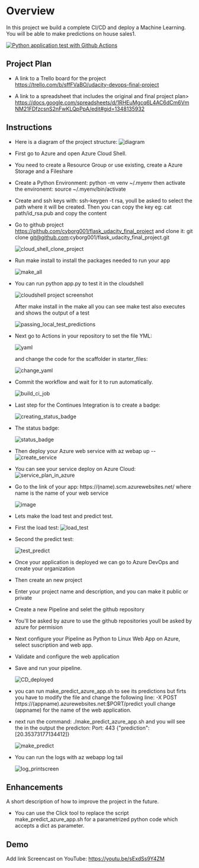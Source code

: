 # Overview

In this project we build a complete CI/CD and deploy a Machine Learning.
You will be able to make predictions on house sales1.

[![Python application test with Github Actions](https://github.com/cyborg001/flask_udacity_final_project/actions/workflows/python-app.yml/badge.svg)](https://github.com/cyborg001/flask_udacity_final_project/actions/workflows/python-app.yml)



## Project Plan

* A link to a Trello board for the project
https://trello.com/b/sffFVaBO/udacity-devops-final-project

* A link to a spreadsheet that includes the original and final project plan>
https://docs.google.com/spreadsheets/d/1RHEuMgcq6L4AC6dCm6VmNM21FDfzcsnS2nFwKLQpPpA/edit#gid=1348135932

## Instructions
- Here is a diagram of the project structure:
  ![diagram](https://user-images.githubusercontent.com/27867802/183272195-70493040-71d4-439d-977a-6c122aebfeae.png)
- First go to Azure and open Azure Cloud Shell.
- You need to create a Resource Group or use existing, create a Azure Storage and a Fileshare
- Create a Python Environment: python -m venv ~/.myenv then activate the environemt:
  source ~/.myenv/bin/activate
- Create and ssh keys with: ssh-keygen -t rsa, youll be asked to select the path where it will be created.
  Then you can copy the key eg: cat path/id_rsa.pub and copy the content
- Go to github project https://github.com/cyborg001/flask_udacity_final_project and clone it:
  git clone git@github.com:cyborg001/flask_udacity_final_project.git
  
  ![cloud_shell_clone_project](https://user-images.githubusercontent.com/27867802/184059501-2e9ca30c-01c3-49a7-8a0c-ddad0896b8ea.png)

- Run make install to install the packages needed to run your app

  ![make_all](https://user-images.githubusercontent.com/27867802/184061502-332fbaec-aba3-4f84-aaa0-b669d692fe7e.png)
  
- You can run python app.py to test it in the cloudshell

  ![cloudshell project screenshot](https://user-images.githubusercontent.com/27867802/183272044-7c055d0e-1412-4a99-8ddb-bf1916fcc220.png)
  
  After make install in the make all you can see make test also executes and shows the output of a test
  
  ![passing_local_test_predictions](https://user-images.githubusercontent.com/27867802/184061824-86dcb3f8-29e3-4da7-9b1c-bc9b5ba4d886.png)
  
- Next go to Actions in your repository to set the file YML:
  
    ![yaml](https://user-images.githubusercontent.com/27867802/184064825-ff85c2ef-df12-4725-aae2-b21e9b6c366b.png)
    
    and change the code for the scaffolder in starter_files:
    
    ![change_yaml](https://user-images.githubusercontent.com/27867802/184064912-84c9d14a-2836-486e-95f7-63570a6bf7f7.png)
    
- Commit the workflow and wait for it to run automatically.
    
    ![build_ci_job](https://user-images.githubusercontent.com/27867802/184066093-581439b4-4921-4d1c-8284-7a9675b20dad.png)
    
- Last step for the Continues Integration is to create a badge:
    
    ![creating_status_badge](https://user-images.githubusercontent.com/27867802/184066412-4becf439-05df-4c5c-b265-c44088ffaa59.png)
    
- The status badge:
  
    ![status_badge](https://user-images.githubusercontent.com/27867802/184066471-e126348e-559c-4558-a792-89e2cb655654.png)


- Then deploy your Azure web service with az webap up --<name>
  ![create_service](https://user-images.githubusercontent.com/27867802/184275247-a87736da-6e0b-4048-b558-7adb4b8455c9.png)
  
- You can see your service deploy on Azure Cloud:
  ![service_plan_in_azure](https://user-images.githubusercontent.com/27867802/184275942-90bf4fb6-fea1-4d26-bacb-58451da334d5.png)


- Go to the link of your app: https://(name).scm.azurewebsites.net/ where name is the name of your web service

  ![image](https://user-images.githubusercontent.com/27867802/184286431-13478e54-83c3-4423-a41a-5d89a59a3114.png)

- Lets make the load test and predict test.
 - First the load test:
  ![load_test](https://user-images.githubusercontent.com/27867802/184286552-3879792f-dc14-44b0-aa7b-06708e25bc44.png)
 - Second the predict test:
  
   ![test_predict](https://user-images.githubusercontent.com/27867802/184287955-89aa89fb-41db-4eaa-b050-062ac0bfbe8b.png)


- Once your application is deployed we can go to Azure DevOps and create your organization
- Then create an new project
- Enter your project name and description, and you can make it public or private
- Create a new Pipeline and selet the github repository
- You'll be asked by azure to use the github repositories youll be asked by azure for permision
- Next configure your Pipeline as Python to Linux Web App on Azure, select suscription and web app.

- Validate and configure the web application
- Save and run your pipeline.
  
  ![CD_deployed](https://user-images.githubusercontent.com/27867802/184294437-cc86c723-cdec-461b-8b6a-d9d3e229bcc0.png)

- you can run make_predict_azure_app.sh to see its predictions but firts you have to modify the file and change
  the following line:  -X POST https://(appname).azurewebsites.net:$PORT/predict youll change (appname) for the name
  of the web application.
- next run the command:
  ./make_predict_azure_app.sh
  and you will see the in the output the predicton:
        Port: 443
        {"prediction":[20.35373177134412]}

  ![make_predict](https://user-images.githubusercontent.com/27867802/183272094-e7509a84-8f3f-44cf-ad15-259f3cc93d2e.png)

- You can run the logs with
  az webapp log tail

  ![log_printscreen](https://user-images.githubusercontent.com/27867802/183272098-f79f33df-5c51-4e7b-b35e-368c5e39f940.png)



## Enhancements

A short description of how to improve the project in the future.

- You can use the Click tool to replace the script make_predict_azure_app.sh for a parametrized python code
  which accepts a dict as parameter.

## Demo 

Add link Screencast on YouTube:
https://youtu.be/sExdSs9Y4ZM



